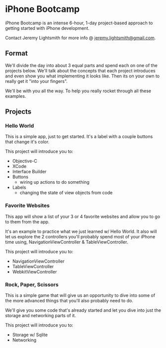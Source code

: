 iPhone Bootcamp
===============

iPhone Bootcamp is an intense 6-hour, 1-day project-based approach to getting started with iPhone development.

Contact Jeremy Lightsmith for more info @ jeremy.lightsmith@gmail.com.

Format
------

We'll divide the day into about 3 equal parts and spend each on one of the projects below.  We'll talk about the concepts that each project introduces and even show you what implementing it looks like.  Then its on your own to really get it "into your fingers".

We'll be with you all the way.  To help you really rocket through all these examples.

Projects
--------

### Hello World

This is a simple app, just to get started.  It's a label with a couple buttons that change it's color.

This project will introduce you to:

- Objective-C
- XCode
- Interface Builder
- Buttons
  - wiring up actions to do something
- Labels
  - changing the state of view objects from code

### Favorite Websites

This app will show a list of your 3 or 4 favorite websites and allow you to go to them from the app.

It's an example to practice what we just learned w/ Hello World.  It also will let us explore the 2 controllers you'll probably spend most of your iPhone time using, NavigationViewController & TableViewController.

This project will introduce you to:

- NavigationViewController
- TableViewController
- WebkitViewController

### Rock, Paper, Scissors

This is a simple game that will give us an opportunity to dive into some of the more advanced things that you'll also probably need to do.

We'll give you some code that's already started and let you dive into just the storage and networking parts of it.

This project will introduce you to:

- Storage w/ Sqlite
- Networking
